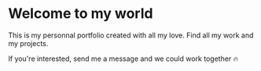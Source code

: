 # Welcome to my world

This is my personnal portfolio created with all my love.
Find all my work and my projects.

If you're interested, send me a message and we could work together 🔥